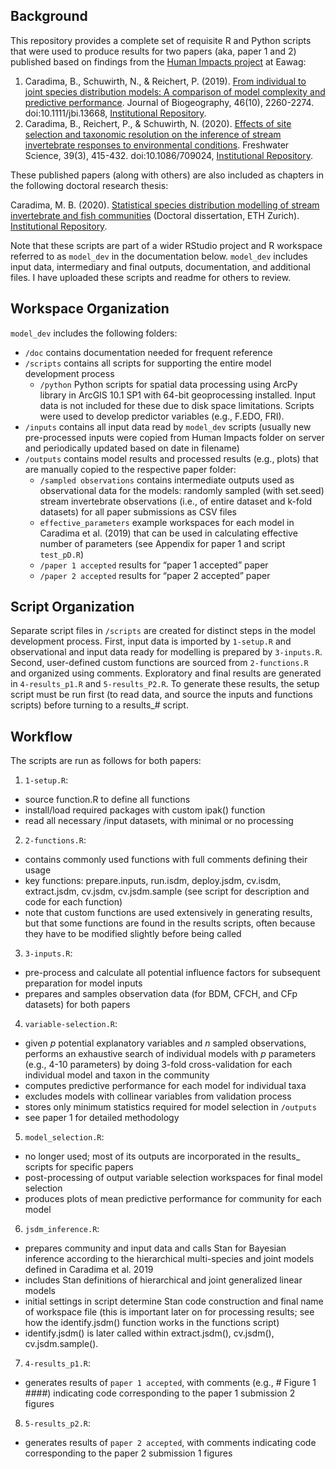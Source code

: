 ## Background
This repository provides a complete set of requisite R and Python scripts that were used to produce results for two papers (aka, paper 1 and 2) published based on findings from the [Human Impacts project](https://www.eawag.ch/en/department/siam/projects/human-impacts-on-the-community-composition-of-swiss-rivers/) at Eawag:

1. Caradima, B., Schuwirth, N., & Reichert, P. (2019). [From individual to joint species distribution models: A comparison of model complexity and predictive performance](https://onlinelibrary.wiley.com/doi/abs/10.1111/jbi.13668?casa_token=_wDm-SIx2H0AAAAA:G5it16HoOoKi2D7Q83MJ2CnChqsFR_XqGQNYfDBR_D9wvOSJedsrhSBbNXiKlm9Fvgz7WwFshRIrloo7cQ). Journal of Biogeography, 46(10), 2260-2274. doi:10.1111/jbi.13668, [Institutional Repository](https://www.dora.lib4ri.ch/eawag/islandora/object/eawag:19054).
2. Caradima, B., Reichert, P., & Schuwirth, N. (2020). [Effects of site selection and taxonomic resolution on the inference of stream invertebrate responses to environmental conditions](https://www.journals.uchicago.edu/doi/abs/10.1086/709024?casa_token=8JDdR3cNHHAAAAAA:9vUT51LepXNftxx5CdWBKaiwM6eakmzLrVQzZ4XHooIulgd7jP5ItPXla0seug1JMyOxQSWmY0qekA). Freshwater Science, 39(3), 415-432. doi:10.1086/709024, [Institutional Repository](https://www.dora.lib4ri.ch/eawag/islandora/object/eawag:21111).

These published papers (along with others) are also included as chapters in the following doctoral research thesis:

Caradima, M. B. (2020). [Statistical species distribution modelling of stream invertebrate and fish communities](http://hdl.handle.net/20.500.11850/468125) (Doctoral dissertation, ETH Zurich). [Institutional Repository](http://hdl.handle.net/20.500.11850/468125).


Note that these scripts are part of a wider RStudio project and R workspace referred to as `model_dev` in the documentation below. `model_dev` includes input data, intermediary and final outputs, documentation, and additional files. I have uploaded these scripts and readme for others to review.

## Workspace Organization
`model_dev` includes the following folders:

* `/doc` contains documentation needed for frequent reference
* `/scripts` contains all scripts for supporting the entire model development process
  * `/python` Python scripts for spatial data processing using ArcPy library in ArcGIS 10.1 SP1 with 64-bit geoprocessing installed. Input data is not included for these due to disk space limitations. Scripts were used to develop predictor variables (e.g., F.EDO, FRI).
* `/inputs` contains all input data read by `model_dev` scripts (usually new pre-processed inputs were copied from Human Impacts folder on server and periodically updated based on date in filename)
* `/outputs` contains model results and processed results (e.g., plots) that are manually copied to the respective paper folder:
  * `/sampled observations` contains intermediate outputs used as observational data for the models: randomly sampled (with set.seed) stream invertebrate observations (i.e., of entire dataset and k-fold datasets) for all paper submissions as CSV files
  * `effective_parameters` example workspaces for each model in Caradima et al. (2019) that can be used in calculating effective number of parameters (see Appendix for paper 1 and script `test_pD.R`)
  * `/paper 1 accepted` results for “paper 1 accepted” paper
  * `/paper 2 accepted` results for “paper 2 accepted” paper
  
## Script Organization
Separate script files in `/scripts` are created for distinct steps in the model development process. First, input data is imported by `1-setup.R` and observational and input data ready for modelling is prepared by `3-inputs.R`. Second, user-defined custom functions are sourced from `2-functions.R` and organized using comments. Exploratory and final results are generated in `4-results_p1.R` and `5-results_P2.R`. To generate these results, the setup script must be run first (to read data, and source the inputs and functions scripts) before turning to a results_# script.

## Workflow
The scripts are run as follows for both papers:

1. `1-setup.R`:
  * source function.R to define all functions
  * install/load required packages with custom ipak() function
  * read all necessary /input datasets, with minimal or no processing
2. `2-functions.R`:
  * contains commonly used functions with full comments defining their usage
  * key functions: prepare.inputs, run.isdm, deploy.jsdm, cv.isdm, extract.jsdm, cv.jsdm, cv.jsdm.sample (see script for description and code for each function)
  * note that custom functions are used extensively in generating results, but that some functions are found in the results scripts, often because they have to be modified slightly before being called
3. `3-inputs.R`:
  * pre-process and calculate all potential influence factors for subsequent preparation for model inputs
  * prepares and samples observation data (for BDM, CFCH, and CFp datasets) for both papers
4. `variable-selection.R`:
  * given $p$ potential explanatory variables and $n$ sampled observations, performs an exhaustive search of individual models with $p$ parameters (e.g., 4-10 parameters) by doing 3-fold cross-validation for each individual model and taxon in the community
  * computes predictive performance for each model for individual taxa
  * excludes models with collinear variables from validation process
  * stores only minimum statistics required for model selection in `/outputs`
  * see paper 1 for detailed methodology
5. `model_selection.R`:
  * no longer used; most of its outputs are incorporated in the results_ scripts for specific papers
  * post-processing of output variable selection workspaces for final model selection
  * produces plots of mean predictive performance for community for each model
6. `jsdm_inference.R`:
  * prepares community and input data and calls Stan for Bayesian inference according to the hierarchical multi-species and joint models defined in Caradima et al. 2019
  * includes Stan definitions of hierarchical and joint generalized linear models
  * initial settings in script determine Stan code construction and final name of workspace file (this is important later on for processing results; see how the identify.jsdm() function works in the functions script)
  * identify.jsdm() is later called within extract.jsdm(), cv.jsdm(), cv.jsdm.sample().
7. `4-results_p1.R`:
  * generates results of `paper 1 accepted`, with comments (e.g., # Figure 1 ####) indicating code corresponding to the paper 1 submission 2 figures
8. `5-results_p2.R`:
  * generates results of `paper 2 accepted`, with comments indicating code corresponding to the paper 2 submission 1 figures
